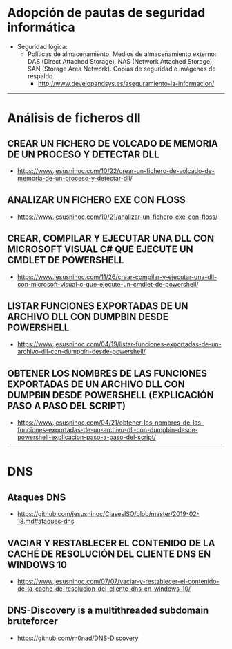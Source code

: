 # Adopción de pautas de seguridad informática
- Seguridad lógica:
  - Políticas de almacenamiento. Medios de almacenamiento externo: DAS (Direct Attached Storage), NAS (Network Attached Storage), SAN (Storage Area Network). Copias de seguridad e imágenes de respaldo.
    - http://www.developandsys.es/aseguramiento-la-informacion/

------------------

# Análisis de ficheros dll
## CREAR UN FICHERO DE VOLCADO DE MEMORIA DE UN PROCESO Y DETECTAR DLL
* https://www.jesusninoc.com/10/22/crear-un-fichero-de-volcado-de-memoria-de-un-proceso-y-detectar-dll/
## ANALIZAR UN FICHERO EXE CON FLOSS
* https://www.jesusninoc.com/10/21/analizar-un-fichero-exe-con-floss/
## CREAR, COMPILAR Y EJECUTAR UNA DLL CON MICROSOFT VISUAL C# QUE EJECUTE UN CMDLET DE POWERSHELL
* https://www.jesusninoc.com/11/26/crear-compilar-y-ejecutar-una-dll-con-microsoft-visual-c-que-ejecute-un-cmdlet-de-powershell/
## LISTAR FUNCIONES EXPORTADAS DE UN ARCHIVO DLL CON DUMPBIN DESDE POWERSHELL
* https://www.jesusninoc.com/04/19/listar-funciones-exportadas-de-un-archivo-dll-con-dumpbin-desde-powershell/
## OBTENER LOS NOMBRES DE LAS FUNCIONES EXPORTADAS DE UN ARCHIVO DLL CON DUMPBIN DESDE POWERSHELL (EXPLICACIÓN PASO A PASO DEL SCRIPT)
* https://www.jesusninoc.com/04/21/obtener-los-nombres-de-las-funciones-exportadas-de-un-archivo-dll-con-dumpbin-desde-powershell-explicacion-paso-a-paso-del-script/

------------------

# DNS
## Ataques DNS
* https://github.com/jesusninoc/ClasesISO/blob/master/2019-02-18.md#ataques-dns

## VACIAR Y RESTABLECER EL CONTENIDO DE LA CACHÉ DE RESOLUCIÓN DEL CLIENTE DNS EN WINDOWS 10
* https://www.jesusninoc.com/07/07/vaciar-y-restablecer-el-contenido-de-la-cache-de-resolucion-del-cliente-dns-en-windows-10/

## DNS-Discovery is a multithreaded subdomain bruteforcer
* https://github.com/m0nad/DNS-Discovery
